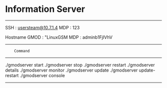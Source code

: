 # Information Server

-----------------------------
SSH : usersteam@10.7.1.4
MDP : 123

Hostname GMOD : "LinuxGSM
MDP : adminb1FjIVhV

-----------------------------
        Command
-----------------------------

./gmodserver start
./gmodserver stop
./gmodserver restart
./gmodserver details
./gmodserver monitor
./gmodserver update
./gmodserver update-restart
./gmodserver console


----------------------------

